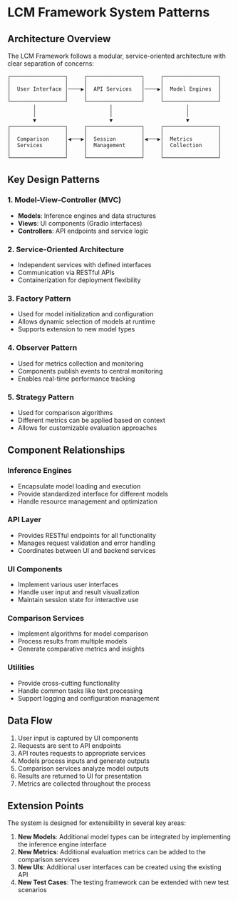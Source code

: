 # LCM Framework System Patterns

## Architecture Overview

The LCM Framework follows a modular, service-oriented architecture with clear separation of concerns:

```
┌─────────────────┐     ┌─────────────────┐     ┌─────────────────┐
│                 │     │                 │     │                 │
│  User Interface │────▶│  API Services   │────▶│  Model Engines  │
│                 │     │                 │     │                 │
└─────────────────┘     └─────────────────┘     └─────────────────┘
        │                       │                       │
        │                       │                       │
        ▼                       ▼                       ▼
┌─────────────────┐     ┌─────────────────┐     ┌─────────────────┐
│                 │     │                 │     │                 │
│  Comparison     │◀───▶│  Session        │◀───▶│  Metrics        │
│  Services       │     │  Management     │     │  Collection     │
│                 │     │                 │     │                 │
└─────────────────┘     └─────────────────┘     └─────────────────┘
```

## Key Design Patterns

### 1. Model-View-Controller (MVC)
- **Models**: Inference engines and data structures
- **Views**: UI components (Gradio interfaces)
- **Controllers**: API endpoints and service logic

### 2. Service-Oriented Architecture
- Independent services with defined interfaces
- Communication via RESTful APIs
- Containerization for deployment flexibility

### 3. Factory Pattern
- Used for model initialization and configuration
- Allows dynamic selection of models at runtime
- Supports extension to new model types

### 4. Observer Pattern
- Used for metrics collection and monitoring
- Components publish events to central monitoring
- Enables real-time performance tracking

### 5. Strategy Pattern
- Used for comparison algorithms
- Different metrics can be applied based on context
- Allows for customizable evaluation approaches

## Component Relationships

### Inference Engines
- Encapsulate model loading and execution
- Provide standardized interface for different models
- Handle resource management and optimization

### API Layer
- Provides RESTful endpoints for all functionality
- Manages request validation and error handling
- Coordinates between UI and backend services

### UI Components
- Implement various user interfaces
- Handle user input and result visualization
- Maintain session state for interactive use

### Comparison Services
- Implement algorithms for model comparison
- Process results from multiple models
- Generate comparative metrics and insights

### Utilities
- Provide cross-cutting functionality
- Handle common tasks like text processing
- Support logging and configuration management

## Data Flow

1. User input is captured by UI components
2. Requests are sent to API endpoints
3. API routes requests to appropriate services
4. Models process inputs and generate outputs
5. Comparison services analyze model outputs
6. Results are returned to UI for presentation
7. Metrics are collected throughout the process

## Extension Points

The system is designed for extensibility in several key areas:

1. **New Models**: Additional model types can be integrated by implementing the inference engine interface
2. **New Metrics**: Additional evaluation metrics can be added to the comparison services
3. **New UIs**: Additional user interfaces can be created using the existing API
4. **New Test Cases**: The testing framework can be extended with new test scenarios